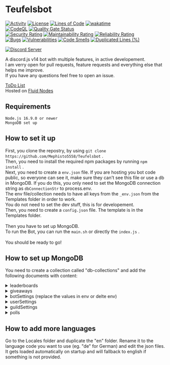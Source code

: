 # Teufelsbot

[![Activity](https://img.shields.io/github/commit-activity/m/Mephisto5558/Teufelsbot)](https://github.com/Mephisto5558/Teufelsbot/pulse)
[![License](https://img.shields.io/github/license/Mephisto5558/Teufelsbot)](https://github.com/Mephisto5558/Teufelsbot/blob/main/LICENSE)
[![Lines of Code](https://sonarcloud.io/api/project_badges/measure?project=Mephisto5558_Teufelsbot&metric=ncloc)](https://sonarcloud.io/summary/new_code?id=Mephisto5558_Teufelsbot)
[![wakatime](https://wakatime.com/badge/user/f9d04252-581b-43cf-8bc2-31351c68d2e6.svg)](https://wakatime.com/@f9d04252-581b-43cf-8bc2-31351c68d2e6)<br>
[![CodeQL](https://github.com/Mephisto5558/Teufelsbot/actions/workflows/codeql-analysis.yml/badge.svg?branch=main)](https://github.com/Mephisto5558/Teufelsbot/actions/workflows/codeql-analysis.yml)
[![Quality Gate Status](https://sonarcloud.io/api/project_badges/measure?project=Mephisto5558_Teufelsbot&metric=alert_status)](https://sonarcloud.io/summary/new_code?id=Mephisto5558_Teufelsbot)<br>
[![Security Rating](https://sonarcloud.io/api/project_badges/measure?project=Mephisto5558_Teufelsbot&metric=security_rating)](https://sonarcloud.io/summary/new_code?id=Mephisto5558_Teufelsbot)
[![Maintainability Rating](https://sonarcloud.io/api/project_badges/measure?project=Mephisto5558_Teufelsbot&metric=sqale_rating)](https://sonarcloud.io/summary/new_code?id=Mephisto5558_Teufelsbot)
[![Reliability Rating](https://sonarcloud.io/api/project_badges/measure?project=Mephisto5558_Teufelsbot&metric=reliability_rating)](https://sonarcloud.io/summary/new_code?id=Mephisto5558_Teufelsbot)<br>
[![Bugs](https://sonarcloud.io/api/project_badges/measure?project=Mephisto5558_Teufelsbot&metric=bugs)](https://sonarcloud.io/summary/new_code?id=Mephisto5558_Teufelsbot)
[![Vulnerabilities](https://sonarcloud.io/api/project_badges/measure?project=Mephisto5558_Teufelsbot&metric=vulnerabilities)](https://sonarcloud.io/summary/new_code?id=Mephisto5558_Teufelsbot)
[![Code Smells](https://sonarcloud.io/api/project_badges/measure?project=Mephisto5558_Teufelsbot&metric=code_smells)](https://sonarcloud.io/summary/new_code?id=Mephisto5558_Teufelsbot)
[![Duplicated Lines (%)](https://sonarcloud.io/api/project_badges/measure?project=Mephisto5558_Teufelsbot&metric=duplicated_lines_density)](https://sonarcloud.io/summary/new_code?id=Mephisto5558_Teufelsbot)

[![Discord Server](https://discordapp.com/api/guilds/725378451988676609/widget.png?style=shield)](https://discord.gg/u6xjqzz)

A discord.js v14 bot with multiple features, in active developement.<br>
I am verry open for pull requests, feature requests and everything else that helps me improve.<br>
If you have any questions feel free to open an issue.<br>

[ToDo List](https://teufelsbot.repl.co/dev/todo)<br>
Hosted on [Fluid Nodes](https://fluidnodes.com)

## Requirements

```
Node.js 16.9.0 or newer
MongoDB set up
```

## How to set it up

First, you clone the repostry, by using `git clone https://github.com/Mephisto5558/Teufelsbot` .<br>
Then, you need to install the required npm packages by running `npm install` .<br>
Next, you need to create a `env.json` file. If you are hosting you bot code public, so everyone can see it, make sure they can't see this file or use a db in MongoDB. If you do this, you only need to set the MongoDB connection string as `dbConnectionStr` to process.env.<br>
The env file/collection needs to have all keys from the `_env.json` from the Templates folder in order to work.<br>
You do not need to set the dev stuff, this is for developement.<br>
Then, you need to create a `config.json` file. The template is in the Templates folder.<br><br>
Then you have to set up MongoDB.<br>
To run the Bot, you can run the `main.sh` or directly the `index.js` .<br><br>
You should be ready to go!

## How to set up MongoDB

You need to create a collection called "db-collections" and add the following documents with content:

<details>
  <summary>leaderboards</summary>

```json
  {
    "key": "leaderboards",
    "value": {}
  }
```

</details>
<details>
  <summary>giveaways</summary>

```json
    {
      "key": "giveaways",
      "value": []
    }
  ```

</details>
<details>
  <summary>botSettings (replace the values in env or delte env)</summary>

```json
{
  "key": "botSettings",
  "value": {
    "env": {
      "global": {
        "environment": "main",
        "keys": {
          "humorAPIKey": "api key for humor api (https:/humorapi.com)",
          "rapidAPIKey": "rapid api key (https:/rapidapi.com)",
          "githubKey": "github user key (used for /suggest, https://github.com/settings/tokens)",
          "FunFactAPI": "api key for fun fact ip (https://api-ninjas.com/)",
          "WebsiteKey": "key to communicate with a external hosted dashboard"
        }
      },
      "main": {
        "dbConnectionStr": "mongoDB connection string",
        "keys": {
          "token": "discord bot token",
          "secret": "discord bot client secret"
        }
      },
      "dev": {
        "dbConnectionStr": "mongoDB connection string",
        "keys": {
          "token": "discord bot token",
          "secret": "discord bot client secret"
        }
      }
    },
    "blacklist": [],
    "patreonBonuses": {}
  }
}
```

</details>
<details>
  <summary>userSettings</summary>

```json
{
  "key": "userSettings",
  "value": {}
}
```

</details>
<details>
  <summary>guildSettings</summary>

```json
{
  "key": "guildSettings",
  "value": {
    "default": {
      "config": {
        "prefix": ".",
        "lang": "en"
      },
      "birthday": {
        "ch": {
          "msg": {
            "embed": {
              "title": "Happy birthday <user.nickname>",
              "description": "We hope you have a wonderful birthday.",
              "color": 39129
            }
          }
        },
        "dm": {
          "msg": {
            "embed": {
              "title": "Happy birthday!",
              "description": "Happy birthday to you! 🎉",
              "color": 39129
            }
          }
        }
      },
      "giveaway": {
        "reaction": "🎉",
        "embedColor": 3800852,
        "embedColorEnd": 16711680
      },
      "economy": {
        "currencyCapacity": 100,
        "config": {
          "gaining": {
            "chat": {
              "minMessageLength": 5,
              "maxMessageLength": 10000
            }
          }
        },
        "maxSlaves": 2,
        "maxConcurrentResearches": 3,
        "gaining": {
          "chat": 0.5,
          "voice": 0,
          "work": 0,
          "daily": 0
        },
        "skills": {
          "currency_bonus_percentage": {
            "percentage": 18,
            "lvlUpCooldown": 4.5,
            "firstPrice": 100
          },
          "currency_bonus_absolute": {
            "percentage": 18,
            "lvlUpCooldown": 210,
            "firstPrice": 1000
          },
          "research_speed_percentage": {
            "percentage": 18,
            "lvlUpCooldown": 840,
            "firstPrice": 100000
          },
          "research_bonus_percentage": {
            "percentage": 18,
            "lvlUpCooldown": 24,
            "firstPrice": 10000
          },
          "power": {
            "percentage": 18,
            "lvlUpCooldown": 24,
            "firstPrice": 250
          },
          "defense": {
            "percentage": 18,
            "lvlUpCooldown": 12,
            "firstPrice": 100
          },
          "currency_capacity": {
            "percentage": 18,
            "lvlUpCooldown": 48,
            "firstPrice": 100
          },
          "slave_capacity": {
            "percentage": 18,
            "lvlUpCooldown": 168,
            "firstPrice": 1000000
          }
        }
      }
    }
  }
}
```

</details>
<details>
  <summary>polls</summary>

```json
{
  "key": "polls",
  "value": {}
}
```

</details>

## How to add more languages

Go to the Locales folder and duplicate the "en" folder. Rename it to the language code you want to use (eg. "de" for German) and edit the json files.<br>
It gets loaded automatically on startup and will fallback to english if something is not provided.
